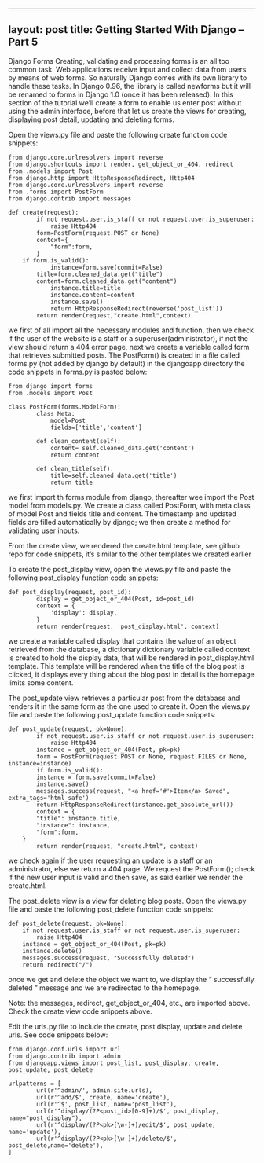 
---
layout: post
title: Getting Started With Django – Part 5
---

Django Forms
Creating, validating and processing forms is an all too common task. Web applications receive input and collect data from users by means of web forms. So naturally Django comes with its own library to handle these tasks. In Django 0.96, the library is called newforms but it will be renamed to forms in Django 1.0 (once it has been released). In this section of the tutorial we’ll create a form to enable us enter post without using the admin interface, before that let us create the views for creating, displaying post detail, updating and deleting forms.

Open the views.py file and paste the following create function code snippets:

	from django.core.urlresolvers import reverse
	from django.shortcuts import render, get_object_or_404, redirect
	from .models import Post
	from django.http import HttpResponseRedirect, Http404
	from django.core.urlresolvers import reverse
	from .forms import PostForm
	from django.contrib import messages

	def create(request):
    		if not request.user.is_staff or not request.user.is_superuser:
        		raise Http404
    		form=PostForm(request.POST or None)
    		context={
        		"form":form,
    		}
   		if form.is_valid():
        		instance=form.save(commit=False)
       		title=form.cleaned_data.get("title")
       		content=form.cleaned_data.get("content")
        		instance.title=title
        		instance.content=content
        		instance.save()
        		return HttpResponseRedirect(reverse('post_list'))
    		return render(request,"create.html",context)
		
		
		
we first of all import all the necessary modules and function, then we check if the user of the website is a staff or a superuser(administrator), if not the view should return a 404 error page, next we create a variable called form that retrieves submitted posts. The PostForm() is created in a file called forms.py  (not added by django by default) in the djangoapp directory the code snippets in forms.py is pasted below:

	
	from django import forms
	from .models import Post

	class PostForm(forms.ModelForm):
    		class Meta:
        		model=Post
        		fields=['title','content']

    		def clean_content(self):
        		content= self.cleaned_data.get('content')
        		return content

    		def clean_title(self):
        		title=self.cleaned_data.get('title')
        		return title
			
			
			
we first import th forms module from django, thereafter wee import the Post model from models.py. We create a class called PostForm, with meta class of model Post and fields title and content. The timestamp and updated fields are filled automatically by django; we then create a method for validating user inputs.

From the create view, we rendered the create.html template, see github repo for code snippets, it’s similar to the other templates we created earlier


To create the post_display view, open the views.py file and paste the following post_display function code snippets:

	def post_display(request, post_id):
    		display = get_object_or_404(Post, id=post_id)
    		context = {
        		'display': display,
    		}
    		return render(request, 'post_display.html', context)
		
		
we create a variable called display that contains the value of an object retrieved from the database, a dictionary dictionary variable called context is created to hold the display data, that will be rendered in post_display.html template. This template will be rendered when the title of the blog post is clicked, it displays every thing about the blog post in detail is the homepage limits some content.













The post_update view retrieves a particular post from the database and renders it in the same form as the one used to create it.  Open the views.py file and paste the following post_update function code snippets:

	def post_update(request, pk=None):
    		if not request.user.is_staff or not request.user.is_superuser:
        		raise Http404
    		instance = get_object_or_404(Post, pk=pk)
    		form = PostForm(request.POST or None, request.FILES or None, 		instance=instance)
    		if form.is_valid():
       		instance = form.save(commit=False)
       		instance.save()
       		messages.success(request, "<a href='#'>Item</a> Saved", 		extra_tags='html_safe')
       		return HttpResponseRedirect(instance.get_absolute_url())
    		context = {
      		"title": instance.title,
      		"instance": instance,
      		"form":form,
   		}
    		return render(request, "create.html", context)
		
		
we check again if the user requesting an update is a staff or an administrator, else we return a 404 page.
We request the PostForm(); check if the new user input is valid and then save, as said earlier we render the create.html.



The post_delete view is a view for deleting blog posts. Open the views.py file and paste the following post_delete function code snippets:

	def post_delete(request, pk=None):
   		if not request.user.is_staff or not request.user.is_superuser:
      		raise Http404
   		instance = get_object_or_404(Post, pk=pk)
   		instance.delete()
   		messages.success(request, "Successfully deleted")
   		return redirect("/")
		
      
once we get and delete the object we want to, we display the “ successfully deleted ”  message and we are redirected to the homepage. 

Note: the messages, redirect,  get_object_or_404, etc., are imported  above. Check the create view code snippets above.


Edit the urls.py file to include the create, post display, update and delete urls.
See code snippets below:


	from django.conf.urls import url
	from django.contrib import admin
	from djangoapp.views import post_list, post_display, create, post_update, post_delete

	urlpatterns = [
    		url(r'^admin/', admin.site.urls),
    		url(r'^add/$', create, name='create'),
    		url(r'^$', post_list, name='post_list'),
    		url(r'^display/(?P<post_id>[0-9]+)/$', post_display, name="post_display"),
    		url(r'^display/(?P<pk>[\w-]+)/edit/$', post_update, name='update'),
    		url(r'^display/(?P<pk>[\w-]+)/delete/$', post_delete,name='delete'),
	]
